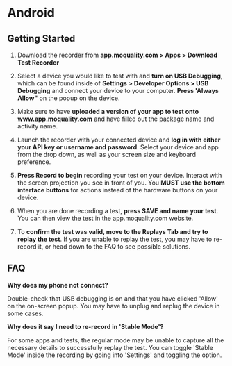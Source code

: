 # Android

## Getting Started
1. Download the recorder from **app.moquality.com > Apps > Download Test Recorder**

2. Select a device you would like to test with and **turn on USB Debugging**, which can be found inside of **Settings > Developer Options > USB Debugging** and connect your device to your computer. **Press 'Always Allow"** on the popup on the device.

3. Make sure to have **uploaded a version of your app to test onto www.app.moquality.com** and have filled out the package name and activity name.

4. Launch the recorder with your connected device and **log in with either your API key or username and password**. Select your device and app from the drop down, as well as your screen size and keyboard preference.

5. **Press Record to begin** recording your test on your device. Interact with the screen projection you see in front of you. You **MUST use the bottom interface buttons** for actions instead of the hardware buttons on your device. 

6. When you are done recording a test, **press SAVE and name your test**. You can then view the test in the app.moquality.com website.

7. To **confirm the test was valid, move to the Replays Tab and try to replay the test**. If you are unable to replay the test, you may have to re-record it, or head down to the FAQ to see possible solutions. 


## FAQ

**Why does my phone not connect?**

Double-check that USB debugging is on and that you have clicked 'Allow' on the on-screen popup. You may have to unplug and replug the device in some cases.

**Why does it say I need to re-record in 'Stable Mode'?**

For some apps and tests, the regular mode may be unable to capture all the necessary details to successfully replay the test. You can toggle 'Stable Mode' inside the recording by going into 'Settings' and toggling the option. 

